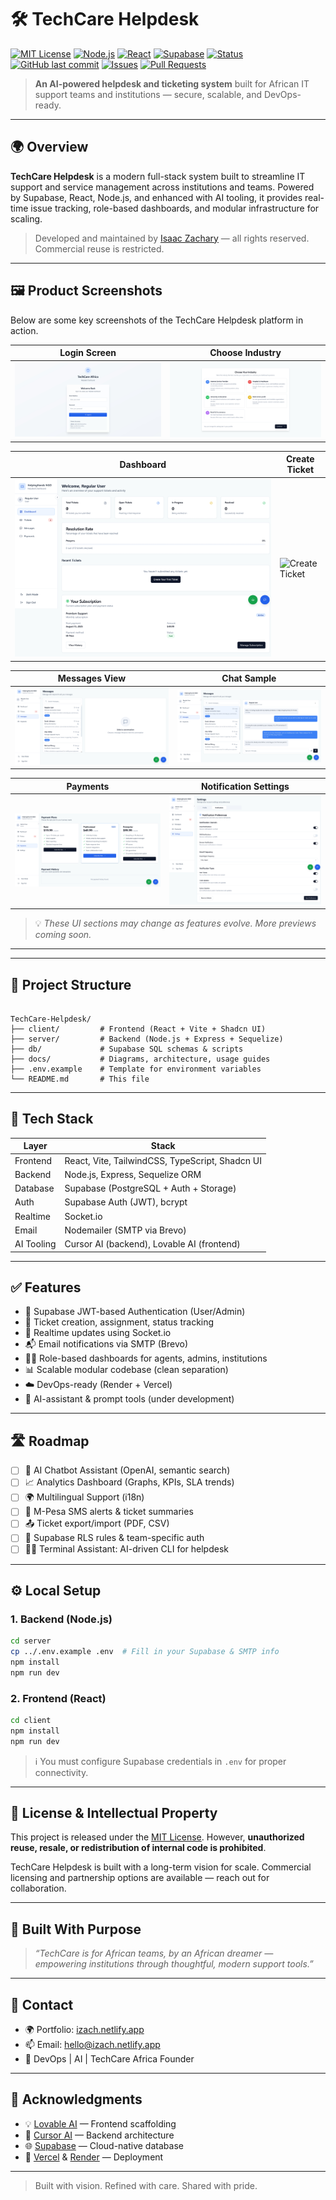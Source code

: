 # 🛠️ TechCare Helpdesk

[![MIT License](https://img.shields.io/badge/license-MIT-blue.svg)](LICENSE)
[![Node.js](https://img.shields.io/badge/Backend-Node.js-green.svg)](https://nodejs.org)
[![React](https://img.shields.io/badge/Frontend-React-blue.svg)](https://reactjs.org)
[![Supabase](https://img.shields.io/badge/Database-Supabase-3ECF8E.svg)](https://supabase.com)
[![Status](https://img.shields.io/badge/status-active-brightgreen.svg)](https://github.com/IsaacZachary/TechCare-Helpdesk)
[![GitHub last commit](https://img.shields.io/github/last-commit/IsaacZachary/TechCare-Helpdesk)](https://github.com/IsaacZachary/TechCare-Helpdesk/commits/main)
[![Issues](https://img.shields.io/github/issues/IsaacZachary/TechCare-Helpdesk)](https://github.com/IsaacZachary/TechCare-Helpdesk/issues)
[![Pull Requests](https://img.shields.io/github/issues-pr/IsaacZachary/TechCare-Helpdesk)](https://github.com/IsaacZachary/TechCare-Helpdesk/pulls)

> **An AI-powered helpdesk and ticketing system** built for African IT support teams and institutions — secure, scalable, and DevOps-ready.

---

## 🌍 Overview

**TechCare Helpdesk** is a modern full-stack system built to streamline IT support and service management across institutions and teams. Powered by Supabase, React, Node.js, and enhanced with AI tooling, it provides real-time issue tracking, role-based dashboards, and modular infrastructure for scaling.

> Developed and maintained by [Isaac Zachary](https://izach.netlify.app) — all rights reserved. Commercial reuse is restricted.

---

## 🖼️ Product Screenshots

Below are some key screenshots of the TechCare Helpdesk platform in action.

| Login Screen | Choose Industry |
|--------------|-----------------|
| ![Login](docs/Screenshots/1.techcare-ticket-hub-login.jpg) | ![Industry](docs/Screenshots/2.techcare-ticket-hub-choose-industry.jpg) |

| Dashboard | Create Ticket |
|-----------|----------------|
| ![Dashboard](docs/Screenshots/3.techcare-ticket-hub-dashboard.jpg) | ![Create Ticket](docs/Screenshots/4.techcare-ticket-hub-create-ticket.jpg) |

| Messages View | Chat Sample |
|---------------|-------------|
| ![Messages](docs/Screenshots/5.techcare-ticket-hub-messages.jpg) | ![Message Sample](docs/Screenshots/6.techcare-ticket-hub-messages-sample.jpg) |

| Payments | Notification Settings |
|----------|------------------------|
| ![Payments](docs/Screenshots/7.techcare-ticket-hub-payments.jpg) | ![Notification Settings](docs/Screenshots/8.techcare-ticket-hub-payments-notification-settings.jpg) |

> 💡 *These UI sections may change as features evolve. More previews coming soon.*

---

---

## 📁 Project Structure

```

TechCare-Helpdesk/
├── client/         # Frontend (React + Vite + Shadcn UI)
├── server/         # Backend (Node.js + Express + Sequelize)
├── db/             # Supabase SQL schemas & scripts
├── docs/           # Diagrams, architecture, usage guides
├── .env.example    # Template for environment variables
└── README.md       # This file

````

---

## 🧪 Tech Stack

| Layer      | Stack |
|------------|-------|
| Frontend   | React, Vite, TailwindCSS, TypeScript, Shadcn UI |
| Backend    | Node.js, Express, Sequelize ORM |
| Database   | Supabase (PostgreSQL + Auth + Storage) |
| Auth       | Supabase Auth (JWT), bcrypt |
| Realtime   | Socket.io |
| Email      | Nodemailer (SMTP via Brevo) |
| AI Tooling | Cursor AI (backend), Lovable AI (frontend) |

---

## ✅ Features

- 🔐 Supabase JWT-based Authentication (User/Admin)
- 🎫 Ticket creation, assignment, status tracking
- 📡 Realtime updates using Socket.io
- 📬 Email notifications via SMTP (Brevo)
- 🧑‍💼 Role-based dashboards for agents, admins, institutions
- 📊 Scalable modular codebase (clean separation)
- ☁️ DevOps-ready (Render + Vercel)
- 🧠 AI-assistant & prompt tools (under development)

---

## 🛣️ Roadmap

- [ ] 🤖 AI Chatbot Assistant (OpenAI, semantic search)
- [ ] 📈 Analytics Dashboard (Graphs, KPIs, SLA trends)
- [ ] 🌍 Multilingual Support (i18n)
- [ ] 📲 M-Pesa SMS alerts & ticket summaries
- [ ] 📤 Ticket export/import (PDF, CSV)
- [ ] 🔐 Supabase RLS rules & team-specific auth
- [ ] 🧑‍💻 Terminal Assistant: AI-driven CLI for helpdesk

---

## ⚙️ Local Setup

### 1. Backend (Node.js)
```bash
cd server
cp ../.env.example .env  # Fill in your Supabase & SMTP info
npm install
npm run dev
````

### 2. Frontend (React)

```bash
cd client
npm install
npm run dev
```

> ℹ️ You must configure Supabase credentials in `.env` for proper connectivity.

---

## 🔐 License & Intellectual Property

This project is released under the [MIT License](LICENSE).
However, **unauthorized reuse, resale, or redistribution of internal code is prohibited**.

TechCare Helpdesk is built with a long-term vision for scale. Commercial licensing and partnership options are available — reach out for collaboration.

---

## 🧠 Built With Purpose

> *“TechCare is for African teams, by an African dreamer — empowering institutions through thoughtful, modern support tools.”*

---

## 💬 Contact

* 🌍 Portfolio: [izach.netlify.app](https://izach.netlify.app)
* 📫 Email: [hello@izach.netlify.app](mailto:hello@izach.netlify.app)
* 🧠 DevOps | AI | TechCare Africa Founder

---

## 🙏 Acknowledgments

* 💡 [Lovable AI](https://lovable.so) — Frontend scaffolding
* 🧠 [Cursor AI](https://cursor.sh) — Backend architecture
* 🌐 [Supabase](https://supabase.com) — Cloud-native database
* 🚀 [Vercel](https://vercel.com) & [Render](https://render.com) — Deployment

---

> Built with vision. Refined with care. Shared with pride.

